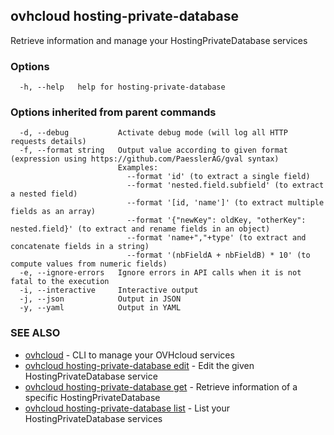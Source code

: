 ## ovhcloud hosting-private-database

Retrieve information and manage your HostingPrivateDatabase services

### Options

```
  -h, --help   help for hosting-private-database
```

### Options inherited from parent commands

```
  -d, --debug           Activate debug mode (will log all HTTP requests details)
  -f, --format string   Output value according to given format (expression using https://github.com/PaesslerAG/gval syntax)
                        Examples:
                          --format 'id' (to extract a single field)
                          --format 'nested.field.subfield' (to extract a nested field)
                          --format '[id, 'name']' (to extract multiple fields as an array)
                          --format '{"newKey": oldKey, "otherKey": nested.field}' (to extract and rename fields in an object)
                          --format 'name+","+type' (to extract and concatenate fields in a string)
                          --format '(nbFieldA + nbFieldB) * 10' (to compute values from numeric fields)
  -e, --ignore-errors   Ignore errors in API calls when it is not fatal to the execution
  -i, --interactive     Interactive output
  -j, --json            Output in JSON
  -y, --yaml            Output in YAML
```

### SEE ALSO

* [ovhcloud](ovhcloud.md)	 - CLI to manage your OVHcloud services
* [ovhcloud hosting-private-database edit](ovhcloud_hosting-private-database_edit.md)	 - Edit the given HostingPrivateDatabase service
* [ovhcloud hosting-private-database get](ovhcloud_hosting-private-database_get.md)	 - Retrieve information of a specific HostingPrivateDatabase
* [ovhcloud hosting-private-database list](ovhcloud_hosting-private-database_list.md)	 - List your HostingPrivateDatabase services

